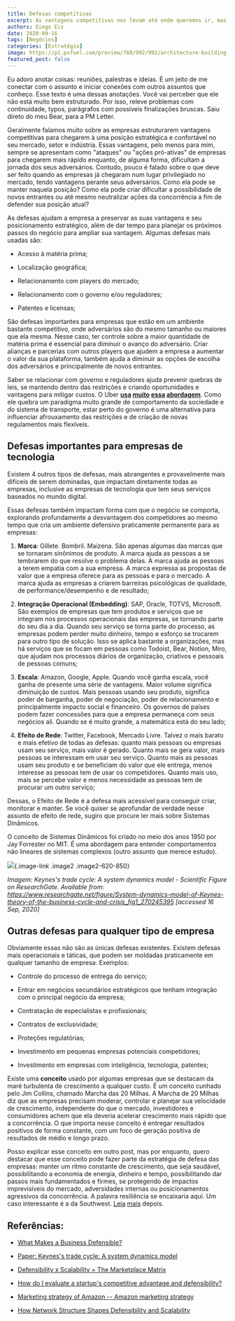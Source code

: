 ```yaml
---
title: Defesas competitivas
excerpt: As vantagens competitivas nos levam até onde queremos ir, mas são as nossas defesas nos ajudarão a permanecer nesse lugar
authors: Diego Eis
date: 2020-09-16
tags: [Negócios]
categories: [Estratégia]
image: https://p1.pxfuel.com/preview/760/992/992/architecture-building-infrastructure-structure-establishment-apartment.jpg
featured_post: false
---
```


Eu adoro anotar coisas: reuniões, palestras e ideias. É um jeito de me
conectar com o assunto e iniciar conexões com outros assuntos que
conheço. Esse texto é uma dessas anotações. Você vai perceber que ele
não está muito bem estruturado. Por isso, releve problemas com
continuidade, typos, parágrafos com possíveis finalizações bruscas. Saiu
direto do meu Bear, para a PM Letter.

Geralmente falamos muito sobre as empresas estruturarem vantagens
competitivas para chegarem à uma posição estratégica e confortável no
seu mercado, setor e indústria. Essas vantagens, pelo menos para mim,
sempre se apresentam como "ataques" ou "ações pró-ativas" de empresas
para chegarem mais rápido enquanto, de alguma forma, dificultam a
jornada dos seus adversários. Contudo, pouco é falado sobre o que deve
ser feito quando as empresas já chegaram num lugar privilegiado no
mercado, tendo vantagens perante seus adversários. Como ela pode se
manter naquela posição? Como ela pode criar dificultar a possibilidade
de novos entrantes ou até mesmo neutralizar ações da concorrência a fim
de defender sua posição atual?

As defesas ajudam a empresa a preservar as suas vantagens e seu
posicionamento estratégico, além de dar tempo para planejar os próximos
passos do negócio para ampliar sua vantagem. Algumas defesas mais usadas
são:

-   Acesso à matéria prima;

-   Localização geográfica;

-   Relacionamento com players do mercado;

-   Relacionamento com o governo e/ou reguladores;

-   Patentes e licensas;

São defesas importantes para empresas que estão em um ambiente bastante
competitivo, onde adversários são do mesmo tamanho ou maiores que ela
mesma. Nesse caso, ter controle sobre a maior quantidade de matéria
prima é essencial para diminuir o avanço do adversário. Criar alianças e
parcerias com outros players que ajudem a empresa a aumentar o valor da
sua plataforma, também ajuda a diminuir as opções de escolha dos
adversários e principalmente de novos entrantes.

Saber se relacionar com governo e reguladores ajuda prevenir quebras de
leis, se mantendo dentro das restrições e criando oportunidades e
vantagens para mitigar custos. O Uber
**[usa](https://www.scmp.com/news/hong-kong/transport/article/3099803/uber-steps-lobbying-effort-hong-kong-after-court-deals)
[muito](https://www.opensecrets.org/news/2020/08/uber-lyft-boost-lobby-california/)
[essa](https://www.bloomberg.com/graphics/uber-lobbying-washington-dc-2019/)
[abordagem](https://exame.com/negocios/ex-estrategista-do-uber-e-multado-por-lobby-ilegal-em-chicago/)**.
Como ele quebra um paradigma muito grande de comportamento da sociedade
e do sistema de transporte, estar perto do governo é uma alternativa
para influenciar afrouxamento das restrições e de criação de novas
regulamentos mais flexíveis.

Defesas importantes para empresas de tecnologia
-----------------------------------------------

Existem 4 outros tipos de defesas, mais abrangentes e provavelmente mais
difíceis de serem dominadas, que impactam diretamente todas as empresas,
inclusive as empresas de tecnologia que tem seus serviços baseados no
mundo digital.

Essas defesas também impactam forma com que o negócio se comporta,
explorando profundamente a desvantagem dos competidores ao mesmo tempo
que cria um ambiente defensivo praticamente permanente para as empresas:

1.  **Marca**: Gillete. Bombril. Maizena. São apenas algumas das marcas
    que se tornaram sinônimos de produto. A marca ajuda as pessoas a se
    lembrarem do que resolve o problema delas. A marca ajuda as pessoas
    a terem empatia com a sua empresa. A marca expressa as propostas de
    valor que a empresa oferece para as pessoas e para o mercado. A
    marca ajuda as empresas a criarem barreiras psicológicas de
    qualidade, de performance/desempenho e de resultado;

2.  **Integração Operacional (Embedding)**: SAP, Oracle, TOTVS,
    Microsoft. São exemplos de empresas que tem produtos e serviços que
    se integram nos processos operacionais das empresas, se tornando
    parte do seu dia a dia. Quando seu serviço se torna parte do
    processo, as empresas podem perder muito dinheiro, tempo e esforço
    se trocarem para outro tipo de solução. Isso se aplica bastante a
    organizações, mas há serviços que se focam em pessoas como Todoist,
    Bear, Notion, Miro, que ajudam nos processos diários de organização,
    criativos e pessoais de pessoas comuns;

3.  **Escala**: Amazon, Google, Apple. Quando você ganha escala, você
    ganha de presente uma série de vantagens. Maior volume significa
    diminuição de custos. Mais pessoas usando seu produto, significa
    poder de barganha, poder de negociação, poder de relacionamento e
    principalmente impacto social e financeiro. Os governos de países
    podem fazer concessões para que a empresa permaneça com seus
    negócios ali. Quando se é muito grande, a matemática está do seu
    lado;

4.  **Efeito de Rede**: Twitter, Facebook, Mercado Livre. Talvez o mais
    barato e mais efetivo de todas as defesas: quanto mais pessoas ou
    empresas usam seu serviço, mais valor é gerado. Quanto mais se gera
    valor, mais pessoas se interessam em usar seu serviço. Quanto mais
    as pessoas usam seu produto e se beneficiam do valor que ele
    entrega, menos interesse as pessoas tem de usar os competidores.
    Quanto mais uso, mais se percebe valor e menos necessidade as
    pessoas tem de procurar um outro serviço;

Dessas, o Efeito de Rede é a defesa mais acessível para conseguir criar,
monitorar e manter. Se você quiser se aprofundar de verdade nesse
assunto de efeito de rede, sugiro que procure ler mais sobre Sistemas
Dinâmicos.

O conceito de Sistemas Dinâmicos foi criado no meio dos anos 1950 por
Jay Forrester no MIT. É uma abordagem para entender comportamentos não
lineares de sistemas complexos (outro assunto que merece estudo).

[![](https://bucketeer-e05bbc84-baa3-437e-9518-adb32be77984.s3.amazonaws.com/public/images/7ad65022-cc6c-4f97-812d-d5943969bd50_850x620.png)](https://cdn.substack.com/image/fetch/f_auto,q_auto:good,fl_progressive:steep/https%3A%2F%2Fbucketeer-e05bbc84-baa3-437e-9518-adb32be77984.s3.amazonaws.com%2Fpublic%2Fimages%2F7ad65022-cc6c-4f97-812d-d5943969bd50_850x620.png){.image-link
.image2 .image2-620-850}

*Imagem: Keynes\'s trade cycle: A system dynamics model - Scientific
Figure on ResearchGate. Available from:
https://www.researchgate.net/figure/System-dynamics-model-of-Keynes-theory-of-the-business-cycle-and-crisis_fig1_270245395
\[accessed 16 Sep, 2020\]*

Outras defesas para qualquer tipo de empresa
--------------------------------------------

Obviamente essas não são as únicas defesas existentes. Existem defesas
mais operacionais e táticas, que podem ser moldadas praticamente em
qualquer tamanho de empresa. Exemplos:

-   Controle do processo de entrega do serviço;

-   Entrar em negócios secundários estratégicos que tenham integração
    com o principal negócio da empresa;

-   Contratação de especialistas e profissionais;

-   Contratos de exclusividade;

-   Proteções regulatórias;

-   Investimento em pequenas empresas potenciais competidores;

-   Investimento em empresas com inteligência, tecnologia, patentes;

Existe uma **conceito** usado por algumas empresas que se destacam da
maré turbulenta de crescimento a qualquer custo. É um conceito cunhado
pelo Jim Collins, chamado Marcha das 20 Milhas. A Marcha de 20 Milhas
diz que as empresas precisam moderar, controlar e planejar sua
velocidade de crescimento, independente do que o mercado, investidores e
consumidores achem que ela deveria acelerar crescimento mais rápido que
a concorrência. O que importa nesse conceito é entregar resultados
positivos de forma constante, com um foco de geração positiva de
resultados de médio e longo prazo.

Posso explicar esse conceito em outro post, mas por enquanto, quero
destacar que esse conceito pode fazer parte da estratégia de defesa das
empresas: manter um ritmo constante de crescimento, que seja saudável,
possibilitando a economia de energia, dinheiro e tempo, possibilitando
dar passos mais fundamentados e firmes, se protegendo de impactos
imprevisíveis do mercado, adversidades internas ou posicionamentos
agressivos da concorrência. A palavra resiliência se encaixaria aqui. Um
caso interessante é a da Southwest. [Leia](https://amzn.to/2RuS7DZ)
[mais](https://www.studocu.com/en-us/document/american-university-usa/mgmt-organizational-behavior/assignments/southwest-airlines-case-analysis/1050673/view)
depois.

Referências:
------------

-   [What Makes a Business
    Defensible?](https://medium.com/@cianoconnor/what-makes-a-business-defensible-b4ce4750bb14)

-   [Paper: Keynes\'s trade cycle: A system dynamics
    model](https://www.researchgate.net/figure/System-dynamics-model-of-Keynes-theory-of-the-business-cycle-and-crisis_fig1_270245395)

-   [Defensibility x Scalability = The Marketplace
    Matrix](https://medium.com/breadcrumb/defensibility-x-scalability-the-marketplace-matrix-9d8b02a1e6fa)

-   [How do I evaluate a startup's competitive advantage and
    defensibility?](https://fundersclub.com/learn/investment-strategies/evaluating-a-startup-for-investment/evaluate-competitive-advantage-and-defensibility/)

-   [Marketing strategy of Amazon -- Amazon marketing
    strategy](https://www.marketing91.com/marketing-strategy-of-amazon/)

-   [How Network Structure Shapes Defensibility and
    Scalability](https://medium.com/breadcrumb/how-network-structure-shapes-defensibility-and-scalability-1b258a6f2d64)